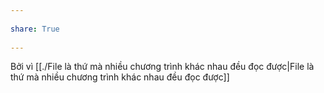 ---  
share: True  
---  
Bởi vì [[./File là thứ mà nhiều chương trình khác nhau đều đọc được|File là thứ mà nhiều chương trình khác nhau đều đọc được]]  
